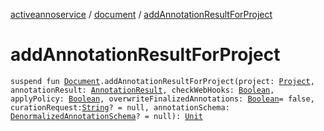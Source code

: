 [activeannoservice](../index.md) / [document](index.md) / [addAnnotationResultForProject](./add-annotation-result-for-project.md)

# addAnnotationResultForProject

`suspend fun `[`Document`](-document/index.md)`.addAnnotationResultForProject(project: `[`Project`](../project/-project/index.md)`, annotationResult: `[`AnnotationResult`](../document.annotation/-annotation-result/index.md)`, checkWebHooks: `[`Boolean`](https://kotlinlang.org/api/latest/jvm/stdlib/kotlin/-boolean/index.html)`, applyPolicy: `[`Boolean`](https://kotlinlang.org/api/latest/jvm/stdlib/kotlin/-boolean/index.html)`, overwriteFinalizedAnnotations: `[`Boolean`](https://kotlinlang.org/api/latest/jvm/stdlib/kotlin/-boolean/index.html)` = false, curationRequest: `[`String`](https://kotlinlang.org/api/latest/jvm/stdlib/kotlin/-string/index.html)`? = null, annotationSchema: `[`DenormalizedAnnotationSchema`](../project.annotationschema/-denormalized-annotation-schema/index.md)`? = null): `[`Unit`](https://kotlinlang.org/api/latest/jvm/stdlib/kotlin/-unit/index.html)